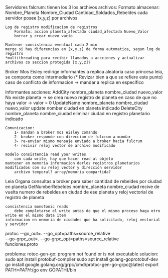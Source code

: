 Servidores falcrum:
    tienen los 3 los archivos
        archivos:
            Formato almacenar: Nombre_Planeta Nombre_Ciudad Cantidad_Soldados_Rebeldes
            cada servidor posee [x,y,z] por archivos
    
    Log de registro modificacion de registros
        Formato: accion planeta_afectado ciudad_afectada Nuevo_Valor
        borrar y crear nuevo vacio 
    
    Mantener consistencia eventual cada 2 min
    merge si hay diferencias en [x,y,z] de forma automatica, segun log de registro
    *multithreading para recibir llamados a accciones y actualizar archivos co seccion protegida [x,y,z]?

Broker Mos Eisley
    redirige informantes a replica aleatoria
    caso princesa leia, se comporta como intermediario (* Revizar bien a que se refiere este punto)
    caso de conflicto de informacion -> mandar a replica en especifico

Informantes
    acciones:
        AddCity nombre_planeta nombre_ciudad nuevo_valor
            No existe planeta -> se crea nuevo registro de planeta
            en caso de que no haya valor -> valor = 0
        UpdateName nombre_planeta nombre_ciudad nuevo_valor
            update nomber ciudad en planeta indicado
        DeleteCity nombre_planeta nombre_ciudad
            eliminar ciudad en registro planetario indicado
        
    Comunicacion:
        1- mandan a broker mos eisley comando
        2- broker responde con direccion de fulcrum a mandar
        3- re-enviar mismo mensaje enviado a broker hacia fulcrum
        4- recivir reloj vector de archivo modificado
        
    modelo consistencia read your writes
        con cada write, hay que hacer read al objeto 
    mantener en memoria informacion derlos registros planetarios modificados con su reloj vector y direccion servidor
        archivo temporal? array/memoria compartida?
        
Leia Organa
    consultas a broker para saber cantidad de rebeldes por ciudad en planeta
        GetNumberRebeldes nombre_planeta nombre_ciudad
            recive de vuelta numero de rebeldes en ciudad de ese planeta y reloj vectorial de registro de planeta
    
    consistencia monotonic reads
        debe completarse el write antes de que el mismo proceso haga otro write en el mismo data item
    informacion en memoria de ciudades que ha solicitado, reloj vectorial y servidor


protoc --go_out=. --go_opt=paths=source_relative \
--go-grpc_out=. --go-grpc_opt=paths=source_relative \
funciones.proto

problema:
rotoc-gen-go: program not found or is not executable
solucion:
sudo apt install protobuf-compiler
sudo apt install golang-goprotobuf-dev
go install google.golang.org/grpc/cmd/protoc-gen-go-grpc@latest
export PATH=$PATH:$(go env GOPATH)/bin